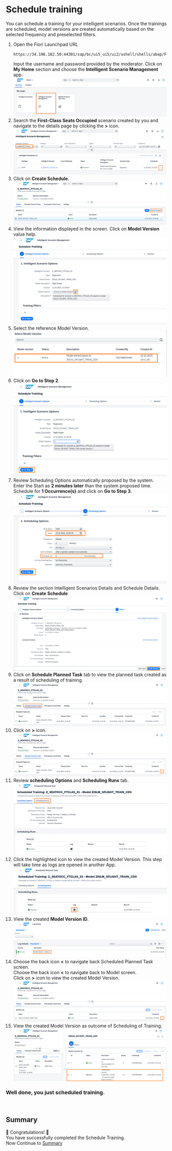 # Schedule training 
You can schedule a training for your intelligent scenarios. Once the trainings are scheduled, model versions are created automatically based on the selected frequency and preselected filters.

1. Open the Fiori Launchpad URL
   ```
   https://34.196.182.50:44301/sap/bc/ui5_ui5/ui2/ushell/shells/abap/FioriLaunchpad.html
   ```
   Input the username and password provided by the moderator.
   Click on **My Home** section and choose the **Intelligent Scenario Management** app.
   <br>![](/exercises/ex3/images/1.png)
2. Search the **First-Class Seats Occupied** scenario created by you and navigate to the details page by clicking the **>** 
   icon.
   <br>![](/exercises/ex3/images/2.png)
3. Click on **Create Schedule**.
   <br>![](/exercises/ex3/images/3.png)
4. View the information displayed in the screen. Click on **Model Version** value help.
   <br>![](/exercises/ex3/images/4.png)
5. Select the reference Model Version.
   <br>![](/exercises/ex3/images/5.png)
6. Click on **Go to Step 2**.
   <br>![](/exercises/ex3/images/6.png)
7. Review Scheduling Options automatically proposed by the system. <br>
   Enter the Start as **2 minutes later** than the system proposed time. <br>
   Schedule for **1 Occurrence(s)** and click on **Go to Step 3**.
   <br>![](/exercises/ex3/images/7.png)
8. Review the section Intelligent Scenarios Details and Schedule Details.<br>
   Click on **Create Schedule** 
   <br>![](/exercises/ex3/images/8.png)
9. Click on **Schedule Planned Task** tab to view the planned task created as a result of scheduling of training.
    <br>![](/exercises/ex3/images/9.png)
10. Click on **>** icon.
    <br>![](/exercises/ex3/images/10.png)
11. Review **scheduling Options** and **Scheduling Runs** tab.
    <br>![](/exercises/ex3/images/11.png)
12. Click the highlighted icon to view the created Model Version. This step will take time as logs are opened in another App.
    <br>![](/exercises/ex3/images/12.png)
13. View the created **Model Version ID**.
    <br>![](/exercises/ex3/images/13.png)
14. Choose the back icon **<**   to navigate back Scheduled Planned Task screen. <br>
    Choose the back icon **<**   to navigate back to Model screen. <br>
    Click on **>** icon to view the created Model Version.
    <br>![](/exercises/ex3/images/14.png)
15. View the created Model Version as outcome of Scheduling of Training.
    <br>![](/exercises/ex3/images/15.png)


### Well done, you just scheduled training.
<br>

## Summary
🎉 Congratulations! 🎉 <br>
You have successfully completed the Schedule Training. <br>
Now Continue to [Summary](../ex2/README.md)  
